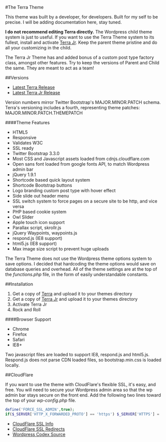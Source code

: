 #The Terra Theme

This theme was built by a developer, for developers. Built for my self to be precise. I will be adding documentation here, stay tuned.

**I do not recommend editing Terra directly.** The Wordpress child theme system is just to useful. If you want to use the Terra Theme system to its fullest, install and activate [Terra Jr](https://github.com/hyptx/terra-jr). Keep the parent theme pristine and do all your customizing in the child.

The Terra Jr Theme has and added bonus of a custom post type factory class, amongst other features. Try to keep the versions of Parent and Child the same. They are meant to act as a team!

##Versions

* [Latest Terra Release](https://github.com/hyptx/terra/releases/latest)
* [Latest Terra Jr Release](https://github.com/hyptx/terra-jr/releases/latest)

Version numbers mirror Twitter Bootstrap's MAJOR.MINOR.PATCH schema. Terra's versioning includes a fourth, representing theme patches: MAJOR.MINOR.PATCH.THEMEPATCH

####Theme Features

* HTML5
* Responsive
* Validates W3C
* SSL ready
* Twitter Bootstrap 3.3.0
* Most CSS and Javascript assets loaded from cdnjs.cloudflare.com
* Open sans font loaded from google fonts API, to match Wordpress admin bar
* jQuery 1.9.1
* Shortcode based quick layout system
* Shortcode Bootstrap buttons
* Logo branding custom post type with hover effect
* Side slide out header menu
* SSL switch system to force pages on a secure site to be http, and vice versa
* PHP based cookie system
* Owl Slider
* Apple touch icon support
* Parallax script, skrollr.js
* jQuery Waypoints, waypoints.js
* respond.js (IE8 support)
* html5.js (IE8 support)
* Max image size script to prevent huge uploads

The Terra Theme does not use the Wordpress theme options system to save options. I decided that hardcoding the theme options would save on database queries and overhead. All of the theme settings are at the top of the *functions.php* file, in the form of easily understandable constants.

##Installation

1. Get a copy of [Terra](https://github.com/hyptx/terra/releases/latest) and upload it to your themes directory
2. Get a copy of [Terra Jr](https://github.com/hyptx/terra-jr/releases/latest) and upload it to your themes directory
3. Activate Terra Jr
4. Rock and Roll

####Browser Support

* Chrome
* Firefox
* Safari
* IE8+

Two javascript files are loaded to support IE8, respond.js and html5.js. Respond.js does not parse CDN loaded files, so bootstrap.min.css is loaded locally.

##CloudFlare

If you want to use the theme with CloudFlare's flexible SSL, it's easy, and free. You will need to secure your Wordpress admin area so that the wp admin bar stays secure on the front end. Add the following two lines toward the top of your *wp-config.php* file. 

```php
define('FORCE_SSL_ADMIN',true);
if($_SERVER['HTTP_X_FORWARDED_PROTO'] == 'https') $_SERVER['HTTPS'] = 'on';
```

* [CloudFlare SSL Info](https://support.cloudflare.com/hc/en-us/articles/200170416-What-do-the-SSL-options-Off-Flexible-SSL-Full-SSL-Full-SSL-Strict-mean-)
* [CloudFlare SSL Redirects](https://support.cloudflare.com/hc/en-us/articles/200170536-How-do-I-redirect-HTTPS-traffic-with-Flexible-SSL-and-Apache-)
* [Wordpress Codex Source](http://codex.wordpress.org/Administration_Over_SSL)
